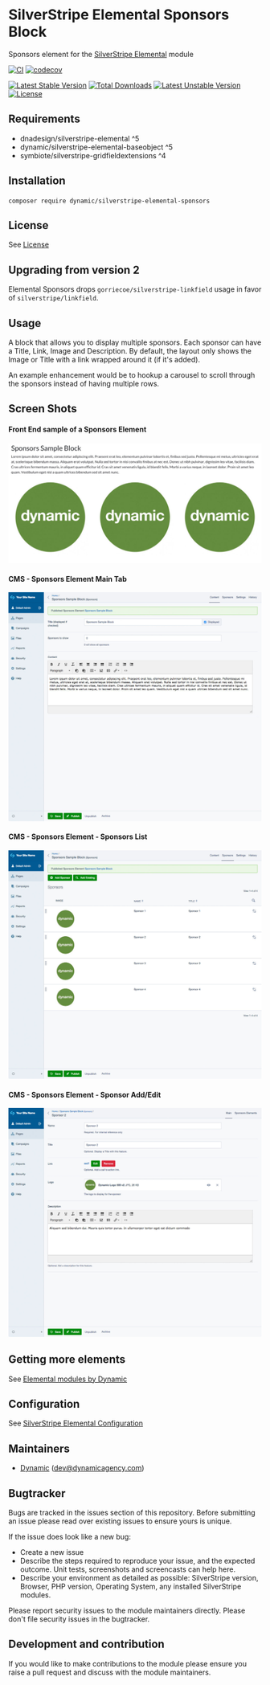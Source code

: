 # SilverStripe Elemental Sponsors Block

Sponsors element for the [SilverStripe Elemental](https://github.com/dnadesign/silverstripe-elemental) module

[![CI](https://github.com/dynamic/silverstripe-elemental-sponsors/actions/workflows/ci.yml/badge.svg)](https://github.com/dynamic/silverstripe-elemental-sponsors/actions/workflows/ci.yml)
[![codecov](https://codecov.io/gh/dynamic/silverstripe-elemental-sponsors/branch/master/graph/badge.svg)](https://codecov.io/gh/dynamic/silverstripe-elemental-sponsors)

[![Latest Stable Version](https://poser.pugx.org/dynamic/silverstripe-elemental-sponsors/v/stable)](https://packagist.org/packages/dynamic/silverstripe-elemental-sponsors)
[![Total Downloads](https://poser.pugx.org/dynamic/silverstripe-elemental-sponsors/downloads)](https://packagist.org/packages/dynamic/silverstripe-elemental-sponsors)
[![Latest Unstable Version](https://poser.pugx.org/dynamic/silverstripe-elemental-sponsors/v/unstable)](https://packagist.org/packages/dynamic/silverstripe-elemental-sponsors)
[![License](https://poser.pugx.org/dynamic/silverstripe-elemental-sponsors/license)](https://packagist.org/packages/dynamic/silverstripe-elemental-sponsors)

## Requirements

* dnadesign/silverstripe-elemental ^5
* dynamic/silverstripe-elemental-baseobject ^5
* symbiote/silverstripe-gridfieldextensions ^4

## Installation

`composer require dynamic/silverstripe-elemental-sponsors`

## License

See [License](LICENSE.md)

## Upgrading from version 2

Elemental Sponsors drops `gorriecoe/silverstripe-linkfield` usage in favor of `silverstripe/linkfield`.

## Usage

A block that allows you to display multiple sponsors. Each sponsor can have a Title, Link, Image and Description. By default, the layout only shows the Image or Title with a link wrapped around it (if it's added).

An example enhancement would be to hookup a carousel to scroll through the sponsors instead of having multiple rows.

## Screen Shots

#### Front End sample of a Sponsors Element
![Front End sample of a Sponsors Element](./docs/en/_images/sponsors-block-sample.jpg)

#### CMS - Sponsors Element Main Tab
![CMS - Sponsors Element Main Tab](./docs/en/_images/sponsors-block-cms.jpg)

#### CMS - Sponsors Element - Sponsors List
![CMS - Sponsors Element Main Tab](./docs/en/_images/sponsors-block-cms-sponsors-list.jpg)

#### CMS - Sponsors Element - Sponsor Add/Edit
![CMS - Sponsors Element Main Tab](./docs/en/_images/sponsors-block-cms-sponsor.jpg)


## Getting more elements

See [Elemental modules by Dynamic](https://github.com/orgs/dynamic/repositories?q=elemental&type=all&language=&sort=)

## Configuration

See [SilverStripe Elemental Configuration](https://github.com/silverstripe/silverstripe-elemental#configuration)

## Maintainers

*  [Dynamic](https://www.dynamicagency.com) (<dev@dynamicagency.com>)

## Bugtracker
Bugs are tracked in the issues section of this repository. Before submitting an issue please read over
existing issues to ensure yours is unique.

If the issue does look like a new bug:

- Create a new issue
- Describe the steps required to reproduce your issue, and the expected outcome. Unit tests, screenshots
  and screencasts can help here.
- Describe your environment as detailed as possible: SilverStripe version, Browser, PHP version,
  Operating System, any installed SilverStripe modules.

Please report security issues to the module maintainers directly. Please don't file security issues in the bugtracker.

## Development and contribution
If you would like to make contributions to the module please ensure you raise a pull request and discuss with the module maintainers.
